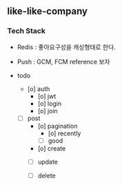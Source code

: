 ## like-like-company

### Tech Stack

- Redis : 좋아요구성을 캐싱형태로 한다.
- Push : GCM, FCM reference 보자

- todo
    - [o] auth
        - [o] jwt
        - [o] login
        - [o] join
    - [ ] post
        - [o] pagination
            - [o] recently
            - [ ] good
        - [o] create
        - [ ] update
        - [ ] delete
         